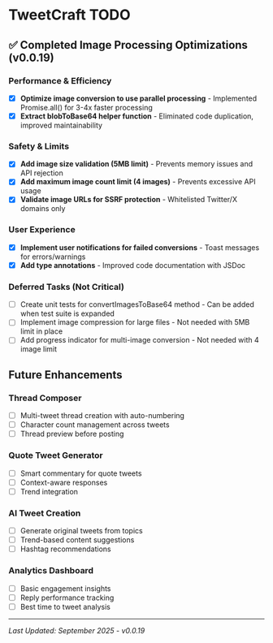 # TweetCraft TODO

## ✅ Completed Image Processing Optimizations (v0.0.19)

### Performance & Efficiency
- [x] **Optimize image conversion to use parallel processing** - Implemented Promise.all() for 3-4x faster processing
- [x] **Extract blobToBase64 helper function** - Eliminated code duplication, improved maintainability

### Safety & Limits  
- [x] **Add image size validation (5MB limit)** - Prevents memory issues and API rejection
- [x] **Add maximum image count limit (4 images)** - Prevents excessive API usage
- [x] **Validate image URLs for SSRF protection** - Whitelisted Twitter/X domains only

### User Experience
- [x] **Implement user notifications for failed conversions** - Toast messages for errors/warnings
- [x] **Add type annotations** - Improved code documentation with JSDoc

### Deferred Tasks (Not Critical)
- [ ] Create unit tests for convertImagesToBase64 method - Can be added when test suite is expanded
- [ ] Implement image compression for large files - Not needed with 5MB limit in place
- [ ] Add progress indicator for multi-image conversion - Not needed with 4 image limit

## Future Enhancements

### Thread Composer
- [ ] Multi-tweet thread creation with auto-numbering
- [ ] Character count management across tweets
- [ ] Thread preview before posting

### Quote Tweet Generator  
- [ ] Smart commentary for quote tweets
- [ ] Context-aware responses
- [ ] Trend integration

### AI Tweet Creation
- [ ] Generate original tweets from topics
- [ ] Trend-based content suggestions
- [ ] Hashtag recommendations

### Analytics Dashboard
- [ ] Basic engagement insights
- [ ] Reply performance tracking
- [ ] Best time to tweet analysis

---

*Last Updated: September 2025 - v0.0.19*